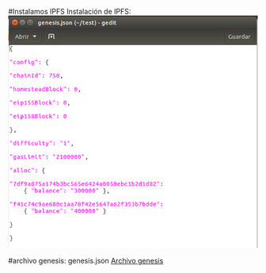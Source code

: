 #Instalamos IPFS
Instalación de IPFS:
![alt text](https://github.com/PedroCCBlck/Dise-o-y-desarrollo/blob/master/PEC1/Ejercicio%201/bloque%20genesis.png "Bloque génesis")


#archivo genesis: genesis.json
[Archivo genesis](https://github.com/PedroCCBlck/Dise-o-y-desarrollo/blob/master/PEC1/Ejercicio%201/genesis.json)


